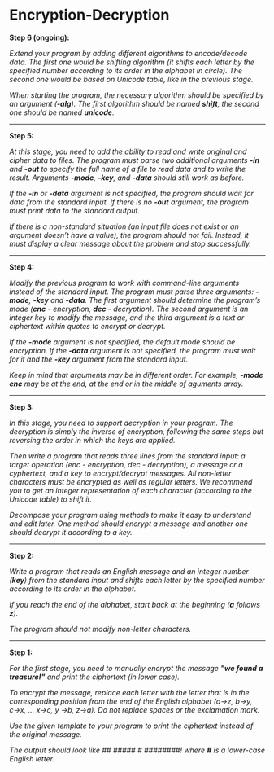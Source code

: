 # Encryption-Decryption

**Step 6 (ongoing):**

_Extend your program by adding different algorithms to encode/decode data. The first one would be shifting algorithm (it shifts each letter by the specified number according to its order in the alphabet in circle). The second one would be based on Unicode table, like in the previous stage._

_When starting the program, the necessary algorithm should be specified by an argument (**-alg**). The first algorithm should be named **shift**, the second one should be named **unicode**._

***
**Step 5:**

_At this stage, you need to add the ability to read and write original and cipher data to files. The program must parse two additional arguments **-in** and **-out** to specify the full name of a file to read data and to write the result. Arguments **-mode**, **-key**, and **-data** should still work as before._

_If the **-in** or **-data** argument is not specified, the program should wait for data from the standard input. If there is no **-out** argument, the program must print data to the standard output._

_If there is a non-standard situation (an input file does not exist or an argument doesn’t have a value), the program should not fail. Instead, it must display a clear message about the problem and stop successfully._

***
**Step 4:**

_Modify the previous program to work with command-line arguments instead of the standard input. The program must parse three arguments: **-mode**, **-key** and **-data**. The first argument should determine the program’s mode (**enc** - encryption, **dec** - decryption). The second argument is an integer key to modify the message, and the third argument is a text or ciphertext within quotes to encrypt or decrypt._

_If the **-mode** argument is not specified, the default mode should be encryption. If the **-data** argument is not specified, the program must wait for it and the **-key** argument from the standard input._

_Keep in mind that arguments may be in different order. For example, **-mode enc** may be at the end, at the end or in the middle of aguments array._

***
**Step 3:**

_In this stage, you need to support decryption in your program. The decryption is simply the inverse of encryption, following the same steps but reversing the order in which the keys are applied._

_Then write a program that reads three lines from the standard input: a target operation (enc - encryption, dec - decryption), a message or a cyphertext, and a key to encrypt/decrypt messages. All non-letter characters must be encrypted as well as regular letters. We recommend you to get an integer representation of each character (according to the Unicode table) to shift it._

_Decompose your program using methods to make it easy to understand and edit later. One method should encrypt a message and another one should decrypt it according to a key._

***
**Step 2:**

_Write a program that reads an English message and an integer number (**key**) from the standard input and shifts each letter by the specified number according to its order in the alphabet._

_If you reach the end of the alphabet, start back at the beginning (**a** follows **z**)._

_The program should not modify non-letter characters._

***
**Step 1:**

_For the first stage, you need to manually encrypt the message **"we found a treasure!"** and print the ciphertext (in lower case)._

_To encrypt the message, replace each letter with the letter that is in the corresponding position from the end of the English alphabet (a→z, b→y, c→x, ... x→c, y →b, z→a). Do not replace spaces or the exclamation mark._

_Use the given template to your program to print the ciphertext instead of the original message._

_The output should look like ## ##### # ########! where **#** is a lower-case English letter._
